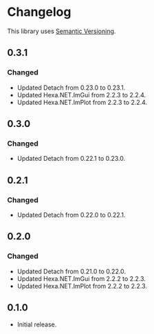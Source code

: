 ﻿# Changelog

This library uses [Semantic Versioning](https://semver.org/spec/v2.0.0.html).

## 0.3.1

### Changed

- Updated Detach from 0.23.0 to 0.23.1.
- Updated Hexa.NET.ImGui from 2.2.3 to 2.2.4.
- Updated Hexa.NET.ImPlot from 2.2.3 to 2.2.4.

## 0.3.0

### Changed

- Updated Detach from 0.22.1 to 0.23.0.

## 0.2.1

### Changed

- Updated Detach from 0.22.0 to 0.22.1.

## 0.2.0

### Changed

- Updated Detach from 0.21.0 to 0.22.0.
- Updated Hexa.NET.ImGui from 2.2.2 to 2.2.3.
- Updated Hexa.NET.ImPlot from 2.2.2 to 2.2.3.

## 0.1.0

- Initial release.
